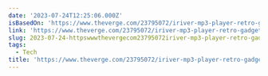 ```yaml
---
date: '2023-07-24T12:25:06.000Z'
isBasedOn: 'https://www.theverge.com/23795072/iriver-mp3-player-retro-gadgets-we-love'
link: 'https://www.theverge.com/23795072/iriver-mp3-player-retro-gadgets-we-love'
slug: 2023-07-24-httpswwwthevergecom23795072iriver-mp3-player-retro-gadgets-we-love
tags:
  - Tech
title: 'https://www.theverge.com/23795072/iriver-mp3-player-retro-gadgets-we-love'
---
```


